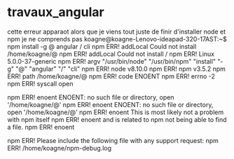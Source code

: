 # travaux_angular
cette erreur apparaot alors que je viens tout juste de finir d'installer node et npm je ne comprends pas
koagne@koagne-Lenovo-ideapad-320-17AST:~$ npm install -g @ angular / cli
npm ERR! addLocal Could not install /home/koagne/@
npm ERR! addLocal Could not install /
npm ERR! Linux 5.0.0-37-generic
npm ERR! argv "/usr/bin/node" "/usr/bin/npm" "install" "-g" "@" "angular" "/" "cli"
npm ERR! node v8.10.0
npm ERR! npm  v3.5.2
npm ERR! path /home/koagne/@
npm ERR! code ENOENT
npm ERR! errno -2
npm ERR! syscall open

npm ERR! enoent ENOENT: no such file or directory, open '/home/koagne/@'
npm ERR! enoent ENOENT: no such file or directory, open '/home/koagne/@'
npm ERR! enoent This is most likely not a problem with npm itself
npm ERR! enoent and is related to npm not being able to find a file.
npm ERR! enoent 

npm ERR! Please include the following file with any support request:
npm ERR!     /home/koagne/npm-debug.log
